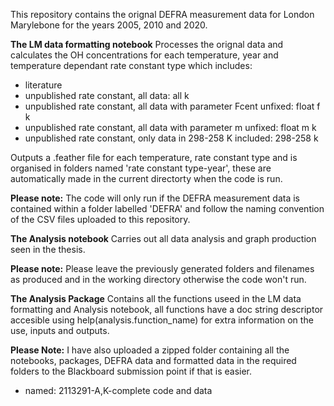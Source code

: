 This repository contains the orignal DEFRA measurement data for London Marylebone for the years 2005, 2010 and 2020.

**The LM data formatting notebook**
Processes the orignal data and calculates the OH concentrations for each temperature, year and temperature dependant rate constant type which includes:
  - literature
  - unpublished rate constant, all data: all k
  - unpublished rate constant, all data with parameter Fcent unfixed: float f k
  - unpublished rate constant, all data with parameter m unfixed: float m k
  - unpublished rate constant, only data in 298-258 K included: 298-258 k

Outputs a .feather file for each temperature, rate constant type and is organised in folders named 'rate constant type-year', these are automatically made in the current directorty when the code is run.

**Please note:** The code will only run if the DEFRA measurement data is contained within a folder labelled 'DEFRA' and follow the naming convention of the CSV files uploaded to this repository.

**The Analysis notebook**
Carries out all data analysis and graph production seen in the thesis.

**Please note:** Please leave the previously generated folders and filenames as produced and in the working directory otherwise the code won't run.

**The Analysis Package**
Contains all the functions useed in the LM data formatting and Analysis notebook, all functions have a doc string descriptor accesible using help(analysis.function_name) for extra information on the use, inputs and outputs.

**Please Note:** I have also uploaded a zipped folder containing all the notebooks, packages, DEFRA data and formatted data in the required folders to the Blackboard submission point if that is easier.
  - named: 2113291-A,K-complete code and data
